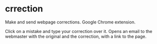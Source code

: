 # crrection
Make and send webpage corrections. Google Chrome extension.

Click on a mistake and type your correction over it. Opens an email to the webmaster with the original and the correction, with a link to the page.
